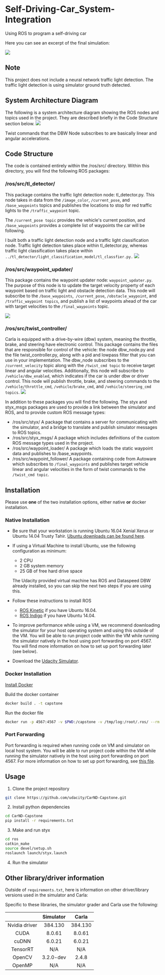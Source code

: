 # Self-Driving-Car_System-Integration
Using ROS to program a self-driving car

Here you can see an excerpt of the final simulation:

![](./readme_data/simulation.gif)

<p align="left">
  <src="readme_data/simulation.gif">
</p>

## Note
This project does not include a neural network traffic light detection. The traffic light detection is using simulator ground truth detected.

## System Architecture Diagram
The following is a system architecture diagram showing the ROS nodes and topics used in the project. They are described briefly in the Code Structure section below.
![](/readme_data/ros-graph.png)

Twist commands that the DBW Node subscribes to are basically linear and angular accelerations.

## Code Structure
The code is contained entirely within the /ros/src/ directory. Within this directory, you will find the following ROS packages:

### /ros/src/tl_detector/
This package contains the traffic light detection node: tl_detector.py. This node takes in data from the `/image_color`, `/current_pose`, and `/base_waypoints` topics and publishes the locations to stop for red traffic lights to the `/traffic_waypoint` topic.

The `/current_pose topic` provides the vehicle's current position, and `/base_waypoints` provides a complete list of waypoints the car will be following.

I built both a traffic light detection node and a traffic light classification node. Traffic light detection takes place within tl_detector.py, whereas traffic light classification takes place within `../tl_detector/light_classification_model/tl_classfier.py.`
![](/readme_data/tl-detector-ros-graph.png)


### /ros/src/waypoint_updater/
This package contains the waypoint updater node: `waypoint_updater.py`. The purpose of this node is to update the target velocity property of each waypoint based on traffic light and obstacle detection data. This node will subscribe to the `/base_waypoints`,` /current_pose`, `/obstacle_waypoint`, and `/traffic_waypoint topics`, and publish a list of waypoints ahead of the car with target velocities to the `/final_waypoints` topic.

![](/readme_data/waypoint-updater-ros-graph.png)

### /ros/src/twist_controller/
Carla is equipped with a drive-by-wire (dbw) system, meaning the throttle, brake, and steering have electronic control. This package contains the files that are responsible for control of the vehicle: the node dbw_node.py and the file twist_controller.py, along with a pid and lowpass filter that you can use in your implementation. The dbw_node subscribes to the `/current_velocity` topic along with the `/twist_cmd topic` to receive target linear and angular velocities. Additionally, this node will subscribe to `/vehicle/dbw_enabled`, which indicates if the car is under dbw or driver control. This node will publish throttle, brake, and steering commands to the `/vehicle/throttle_cmd`, `/vehicle/brake_cmd`, and `/vehicle/steering_cmd topics`.
![](/readme_data/dbw-node-ros-graph.png)


In addition to these packages you will find the following. The styx and styx_msgs packages are used to provide a link between the simulator and ROS, and to provide custom ROS message types:

* /ros/src/styx/
  A package that contains a server for communicating with the simulator, and a bridge to translate and publish simulator messages to ROS topics.
* /ros/src/styx_msgs/
  A package which includes definitions of the custom ROS message types used in the project.
* /ros/src/waypoint_loader/
  A package which loads the static waypoint data and publishes to /base_waypoints.
* /ros/src/waypoint_follower/
  A package containing code from Autoware which subscribes to `/final_waypoints` and publishes target vehicle linear and angular velocities in the form of twist commands to the `/twist_cmd topic`.
  

## Installation
Please use **one** of the two installation options, either native **or** docker installation.

### Native Installation

* Be sure that your workstation is running Ubuntu 16.04 Xenial Xerus or Ubuntu 14.04 Trusty Tahir. [Ubuntu downloads can be found here](https://www.ubuntu.com/download/desktop).
* If using a Virtual Machine to install Ubuntu, use the following configuration as minimum:
  * 2 CPU
  * 2 GB system memory
  * 25 GB of free hard drive space

  The Udacity provided virtual machine has ROS and Dataspeed DBW already installed, so you can skip the next two steps if you are using this.

* Follow these instructions to install ROS
  * [ROS Kinetic](http://wiki.ros.org/kinetic/Installation/Ubuntu) if you have Ubuntu 16.04.
  * [ROS Indigo](http://wiki.ros.org/indigo/Installation/Ubuntu) if you have Ubuntu 14.04.
* To improve performance while using a VM, we recommend downloading the simulator for your host operating system and using this outside of the VM. You will be able to run project code within the VM while running the simulator natively in the host using port forwarding on port 4567. You will find more information on how to set up port forwarding later (see below).
* Download the [Udacity Simulator](https://github.com/udacity/CarND-Capstone/releases).

### Docker Installation
[Install Docker](https://docs.docker.com/engine/installation/)

Build the docker container
```bash
docker build . -t capstone
```

Run the docker file
```bash
docker run -p 4567:4567 -v $PWD:/capstone -v /tmp/log:/root/.ros/ --rm -it capstone
```

### Port Forwarding
Port forwarding is required when running code on VM and simulator on local host system. You will be able to run project code within the VM while running the simulator natively in the host using port forwarding on port 4567. For more information on how to set up port forwarding, see [this file](https://github.com/wolfgang-stefani/Self-Driving-Car_System-Integration/blob/main/readme_data/Port%2BForwarding.pdf).

## Usage

1. Clone the project repository
```bash
git clone https://github.com/udacity/CarND-Capstone.git
```

2. Install python dependencies
```bash
cd CarND-Capstone
pip install -r requirements.txt
```
3. Make and run styx
```bash
cd ros
catkin_make
source devel/setup.sh
roslaunch launch/styx.launch
```
4. Run the simulator


## Other library/driver information
Outside of `requirements.txt`, here is information on other driver/library versions used in the simulator and Carla:

Specific to these libraries, the simulator grader and Carla use the following:

|        | Simulator | Carla  |
| :-----------: |:-------------:| :-----:|
| Nvidia driver | 384.130 | 384.130 |
| CUDA | 8.0.61 | 8.0.61 |
| cuDNN | 6.0.21 | 6.0.21 |
| TensorRT | N/A | N/A |
| OpenCV | 3.2.0-dev | 2.4.8 |
| OpenMP | N/A | N/A |
